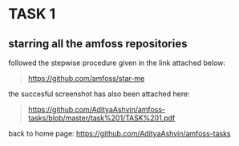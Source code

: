 # TASK 1

## starring all the amfoss repositories

followed the stepwise procedure given in the link attached below:
>https://github.com/amfoss/star-me 

the succesful screenshot has also been attached here:
>https://github.com/AdityaAshvin/amfoss-tasks/blob/master/task%201/TASK%201.pdf

back to home page: https://github.com/AdityaAshvin/amfoss-tasks
